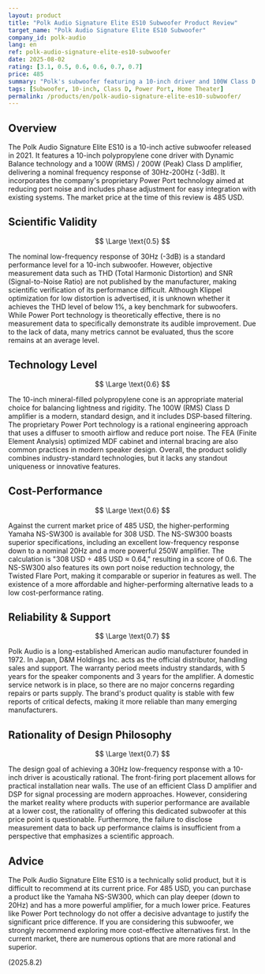 ```yaml
---
layout: product
title: "Polk Audio Signature Elite ES10 Subwoofer Product Review"
target_name: "Polk Audio Signature Elite ES10 Subwoofer"
company_id: polk-audio
lang: en
ref: polk-audio-signature-elite-es10-subwoofer
date: 2025-08-02
rating: [3.1, 0.5, 0.6, 0.6, 0.7, 0.7]
price: 485
summary: "Polk's subwoofer featuring a 10-inch driver and 100W Class D amplifier. It offers a nominal 30Hz low-frequency response and Power Port technology, but its cost-performance is low due to the existence of more affordable and higher-performing alternatives."
tags: [Subwoofer, 10-inch, Class D, Power Port, Home Theater]
permalink: /products/en/polk-audio-signature-elite-es10-subwoofer/
---
```


## Overview

The Polk Audio Signature Elite ES10 is a 10-inch active subwoofer released in 2021. It features a 10-inch polypropylene cone driver with Dynamic Balance technology and a 100W (RMS) / 200W (Peak) Class D amplifier, delivering a nominal frequency response of 30Hz-200Hz (-3dB). It incorporates the company's proprietary Power Port technology aimed at reducing port noise and includes phase adjustment for easy integration with existing systems. The market price at the time of this review is 485 USD.

## Scientific Validity

$$ \Large \text{0.5} $$

The nominal low-frequency response of 30Hz (-3dB) is a standard performance level for a 10-inch subwoofer. However, objective measurement data such as THD (Total Harmonic Distortion) and SNR (Signal-to-Noise Ratio) are not published by the manufacturer, making scientific verification of its performance difficult. Although Klippel optimization for low distortion is advertised, it is unknown whether it achieves the THD level of below 1%, a key benchmark for subwoofers. While Power Port technology is theoretically effective, there is no measurement data to specifically demonstrate its audible improvement. Due to the lack of data, many metrics cannot be evaluated, thus the score remains at an average level.

## Technology Level

$$ \Large \text{0.6} $$

The 10-inch mineral-filled polypropylene cone is an appropriate material choice for balancing lightness and rigidity. The 100W (RMS) Class D amplifier is a modern, standard design, and it includes DSP-based filtering. The proprietary Power Port technology is a rational engineering approach that uses a diffuser to smooth airflow and reduce port noise. The FEA (Finite Element Analysis) optimized MDF cabinet and internal bracing are also common practices in modern speaker design. Overall, the product solidly combines industry-standard technologies, but it lacks any standout uniqueness or innovative features.

## Cost-Performance

$$ \Large \text{0.6} $$

Against the current market price of 485 USD, the higher-performing Yamaha NS-SW300 is available for 308 USD. The NS-SW300 boasts superior specifications, including an excellent low-frequency response down to a nominal 20Hz and a more powerful 250W amplifier. The calculation is "308 USD ÷ 485 USD ≈ 0.64," resulting in a score of 0.6. The NS-SW300 also features its own port noise reduction technology, the Twisted Flare Port, making it comparable or superior in features as well. The existence of a more affordable and higher-performing alternative leads to a low cost-performance rating.

## Reliability & Support

$$ \Large \text{0.7} $$

Polk Audio is a long-established American audio manufacturer founded in 1972. In Japan, D&M Holdings Inc. acts as the official distributor, handling sales and support. The warranty period meets industry standards, with 5 years for the speaker components and 3 years for the amplifier. A domestic service network is in place, so there are no major concerns regarding repairs or parts supply. The brand's product quality is stable with few reports of critical defects, making it more reliable than many emerging manufacturers.

## Rationality of Design Philosophy

$$ \Large \text{0.7} $$

The design goal of achieving a 30Hz low-frequency response with a 10-inch driver is acoustically rational. The front-firing port placement allows for practical installation near walls. The use of an efficient Class D amplifier and DSP for signal processing are modern approaches. However, considering the market reality where products with superior performance are available at a lower cost, the rationality of offering this dedicated subwoofer at this price point is questionable. Furthermore, the failure to disclose measurement data to back up performance claims is insufficient from a perspective that emphasizes a scientific approach.

## Advice

The Polk Audio Signature Elite ES10 is a technically solid product, but it is difficult to recommend at its current price. For 485 USD, you can purchase a product like the Yamaha NS-SW300, which can play deeper (down to 20Hz) and has a more powerful amplifier, for a much lower price. Features like Power Port technology do not offer a decisive advantage to justify the significant price difference. If you are considering this subwoofer, we strongly recommend exploring more cost-effective alternatives first. In the current market, there are numerous options that are more rational and superior.

(2025.8.2)
